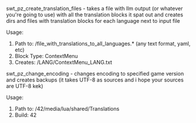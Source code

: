 swt_pz_create_translation_files - takes a file with llm output (or whatever you're going to use) with all the translation blocks it spat out and creates dirs and files with translation blocks for each language next to input file

Usage:
1. Path to: /file_with_translations_to_all_languages.* (any text format, yaml, etc)
2. Block Type: ContextMenu
3. Creates: /LANG/ContextMenu_LANG.txt 

swt_pz_change_encoding - changes encoding to specified game version and creates backups (it takes UTF-8 as sources and i hope your sources are UTF-8 kek)

Usage:
1. Path to: /42/media/lua/shared/Translations
3. Build: 42
